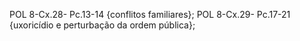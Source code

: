 POL 8-Cx.28- Pc.13-14 {conflitos familiares};
POL 8-Cx.29- Pc.17-21 {uxoricídio e perturbação da ordem pública};